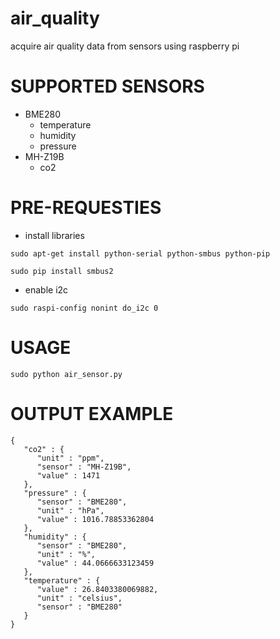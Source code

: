 # air_quality
acquire air quality data from sensors using raspberry pi

# SUPPORTED SENSORS
- BME280
  - temperature
  - humidity
  - pressure
- MH-Z19B
  - co2

# PRE-REQUESTIES
- install libraries
```
sudo apt-get install python-serial python-smbus python-pip
```
```
sudo pip install smbus2
```
- enable i2c
```
sudo raspi-config nonint do_i2c 0
```

# USAGE
```
sudo python air_sensor.py 
```
# OUTPUT EXAMPLE
```
{
   "co2" : {
      "unit" : "ppm",
      "sensor" : "MH-Z19B",
      "value" : 1471
   },
   "pressure" : {
      "sensor" : "BME280",
      "unit" : "hPa",
      "value" : 1016.78853362804
   },
   "humidity" : {
      "sensor" : "BME280",
      "unit" : "%",
      "value" : 44.0666633123459
   },
   "temperature" : {
      "value" : 26.8403380069882,
      "unit" : "celsius",
      "sensor" : "BME280"
   }
}
```
